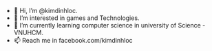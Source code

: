- 👋 Hi, I’m @kimdinhloc.
- 👀 I’m interested in games and Technologies.
- 🌱 I’m currently learning computer science in university of Science - VNUHCM.
- 📫 Reach me in facebook.com/kimdinhloc

<!---
kimdinhloc/kimdinhloc is a ✨ special ✨ repository because its `README.md` (this file) appears on your GitHub profile.
You can click the Preview link to take a look at your changes.
--->
